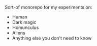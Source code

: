 Sort-of monorepo for my experiments on: 


- Human
- Dark magic
- Homunculus
- Aliens
- Anything else you don't need to know